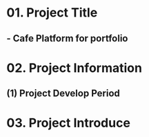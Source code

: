 # 01. Project Title
## - Cafe Platform for portfolio
# 02. Project Information
## (1) Project Develop Period
# 03. Project Introduce
